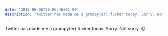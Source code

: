 ```yaml
---
date: '2018-06-06T20:06:46+01:00'
description: "Twitter has made me a grumpy(er) fucker today. Sorry. Not sorry. \U0001F620"
---
```

Twitter has made me a grumpy(er) fucker today. Sorry. Not sorry. 😠
